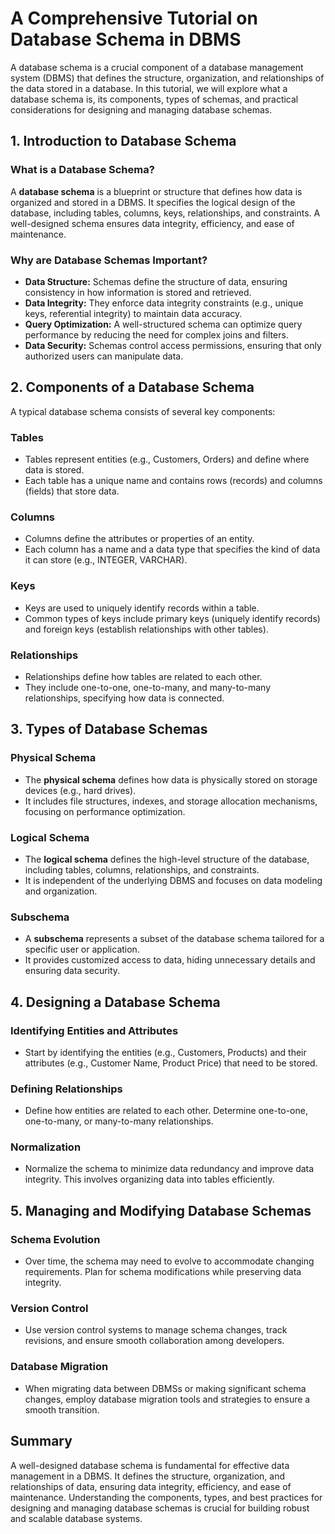 # A Comprehensive Tutorial on Database Schema in DBMS

A database schema is a crucial component of a database management system (DBMS) that defines the structure, organization, and relationships of the data stored in a database. In this tutorial, we will explore what a database schema is, its components, types of schemas, and practical considerations for designing and managing database schemas.


## 1. Introduction to Database Schema

### What is a Database Schema?

A **database schema** is a blueprint or structure that defines how data is organized and stored in a DBMS. It specifies the logical design of the database, including tables, columns, keys, relationships, and constraints. A well-designed schema ensures data integrity, efficiency, and ease of maintenance.

### Why are Database Schemas Important?

- **Data Structure:** Schemas define the structure of data, ensuring consistency in how information is stored and retrieved.
- **Data Integrity:** They enforce data integrity constraints (e.g., unique keys, referential integrity) to maintain data accuracy.
- **Query Optimization:** A well-structured schema can optimize query performance by reducing the need for complex joins and filters.
- **Data Security:** Schemas control access permissions, ensuring that only authorized users can manipulate data.

## 2. Components of a Database Schema

A typical database schema consists of several key components:

### Tables

- Tables represent entities (e.g., Customers, Orders) and define where data is stored.
- Each table has a unique name and contains rows (records) and columns (fields) that store data.

### Columns

- Columns define the attributes or properties of an entity.
- Each column has a name and a data type that specifies the kind of data it can store (e.g., INTEGER, VARCHAR).

### Keys

- Keys are used to uniquely identify records within a table.
- Common types of keys include primary keys (uniquely identify records) and foreign keys (establish relationships with other tables).

### Relationships

- Relationships define how tables are related to each other.
- They include one-to-one, one-to-many, and many-to-many relationships, specifying how data is connected.

## 3. Types of Database Schemas

### Physical Schema

- The **physical schema** defines how data is physically stored on storage devices (e.g., hard drives).
- It includes file structures, indexes, and storage allocation mechanisms, focusing on performance optimization.

### Logical Schema

- The **logical schema** defines the high-level structure of the database, including tables, columns, relationships, and constraints.
- It is independent of the underlying DBMS and focuses on data modeling and organization.

### Subschema

- A **subschema** represents a subset of the database schema tailored for a specific user or application.
- It provides customized access to data, hiding unnecessary details and ensuring data security.

## 4. Designing a Database Schema

### Identifying Entities and Attributes

- Start by identifying the entities (e.g., Customers, Products) and their attributes (e.g., Customer Name, Product Price) that need to be stored.

### Defining Relationships

- Define how entities are related to each other. Determine one-to-one, one-to-many, or many-to-many relationships.

### Normalization

- Normalize the schema to minimize data redundancy and improve data integrity. This involves organizing data into tables efficiently.

## 5. Managing and Modifying Database Schemas

### Schema Evolution

- Over time, the schema may need to evolve to accommodate changing requirements. Plan for schema modifications while preserving data integrity.

### Version Control

- Use version control systems to manage schema changes, track revisions, and ensure smooth collaboration among developers.

### Database Migration

- When migrating data between DBMSs or making significant schema changes, employ database migration tools and strategies to ensure a smooth transition.


## Summary

A well-designed database schema is fundamental for effective data management in a DBMS. It defines the structure, organization, and relationships of data, ensuring data integrity, efficiency, and ease of maintenance. Understanding the components, types, and best practices for designing and managing database schemas is crucial for building robust and scalable database systems.